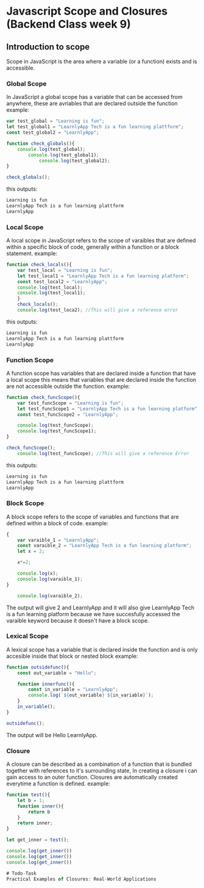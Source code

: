 # Javascript Scope and Closures (Backend Class week 9)

## Introduction to scope
Scope in JavaScript is the area where a variable (or a function) exists and is accessible.

### Global Scope
In JavaScript a global scope has a variable that can be accessed from anywhere, these are avriables that are declared outside the function
example:

```javascript
var test_global = "Learning is fun";
let test_global1 = "LearnlyApp Tech is a fun learning plattform";
const test_global2 = "LearnlyApp";

function check_globals(){
    console.log(test_global);
        console.log(test_global1);
            console.log(test_global2);
}

check_globals();
```
this outputs:
```javascript
Learning is fun
LearnlyApp Tech is a fun learning plattform
LearnlyApp
```

### Local Scope
A local scope in JavaScript refers to the scope of varaibles that are defined within a specific block of code, generally within a function or a block statement.
example:

```javascript
function check_locals(){
    var test_local = "Learning is fun";
    let test_local1 = "LearnlyApp Tech is a fun learning platform";
    const test_local2 = "LearnlyApp";
    console.log(test_local);
    console.log(test_local1);
    }
    check_locals();
    console.log(test_loca2); //This will give a reference error 
```

this outputs:
```javascript
Learning is fun
LearnlyApp Tech is a fun learning plattform
LearnlyApp
```

### Function Scope
A function scope has variables that are declared inside a function that have a local scope this means that variables that are declared inside the function are not accessible outside the function.
example: 
```javascript
function check_funcScope(){
    var test_funcScope = "Learning is fun";
    let test_funcScope1 = "LearnlyApp Tech is a fun learning platform";
    const test_funcScope2 = "LearnlyApp";

    console.log(test_funcScope);
    console.log(test_funcScope1);
}

check_funcScope();
    console.log(test_funcScope); //This will give a reference Error
```

this outputs:
```javascript
Learning is fun
LearnlyApp Tech is a fun learning plattform
LearnlyApp
```

### Block Scope
A block scope refers to the scope of variables and functions that are defined within a block of code.
example:
```javascript
{
    var varaible_1 = "LearnlyApp";
    const varaible_2 = "LearnlyApp Tech is a fun learning platform";
    let x = 2;

    x*=2;

    console.log(x);
    console.log(varaible_1);
}

    console.log(varaible_2);
```

The output will give 2 and LearnlyApp and it will also give LearnlyApp Tech is a fun learning platform because we have succesfully accessed the varaible keyword because it doesn't have a block scope.

### Lexical Scope
A lexical scope has a variable that is declared inside the function and is only accesible inside that block or nested block 
example:
```javascript
function outsidefunc(){
    const out_variable = "Hello";

    function innerfunc(){
        const in_variable = "LearnlyApp";
        console.log(`${out_variable} ${in_variable}`);
    }
    in_variable();
}

outsidefunc();
```

The output will be Hello LearnlyApp.

### Closure 
A closure can be described as a combination of a function that is bundled together with references to it's surrounding state, In creating a closure i can gain access to an outer function.
Closures are automatically created everytime a function is defined.
example:
```javascript
function test(){
    let b = 1;
    function inner(){
        return b
    }
    return inner;
}

let get_inner = test();

console.log(get_inner())
console.log(get_inner())
console.log(get_inner())

# Todo-Task
Practical Examples of Closures: Real-World Applications

